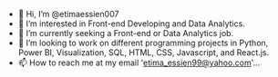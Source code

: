 - 👋 Hi, I’m @etimaessien007
- 👀 I’m interested in Front-end Developing and Data Analytics.
- 🌱 I’m currently seeking a Front-end or Data Analytics job.
- 💞️ I’m looking to work on different programming projects in Python, Power BI, Visualization, SQL, HTML, CSS, Javascript, and React.js.
- 📫 How to reach me at my email 'etima_essien99@yahoo.com'...

<!---
etimaessien007/etimaessien007 is a ✨ special ✨ repository because its `README.md` (this file) appears on your GitHub profile.
You can click the Preview link to take a look at your changes.
--->
